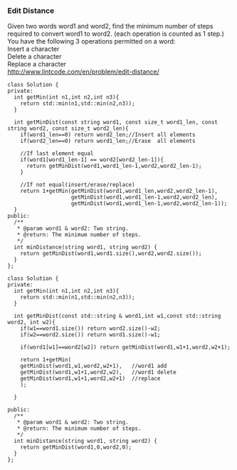 ### Edit Distance
Given two words word1 and word2, find the minimum number of steps required to convert word1 to word2. (each operation is counted as 1 step.) You have the following 3 operations permitted on a word:  
Insert a character  
Delete a character  
Replace a character  
http://www.lintcode.com/en/problem/edit-distance/  

```
class Solution {
private:
  int getMin(int n1,int n2,int n3){
    return std::min(n1,std::min(n2,n3));
  }

  int getMinDist(const string word1, const size_t word1_len, const string word2, const size_t word2_len){
    if(word1_len==0) return word2_len;//Insert all elements
    if(word2_len==0) return word1_len;//Erase  all elements

    //If last element equal
    if(word1[word1_len-1] == word2[word2_len-1]){
      return getMinDist(word1,word1_len-1,word2,word2_len-1);
    }

    //If not equal(insert/erase/replace)
    return 1+getMin(getMinDist(word1,word1_len,word2,word2_len-1),
                    getMinDist(word1,word1_len-1,word2,word2_len),
                    getMinDist(word1,word1_len-1,word2,word2_len-1));
  }
public:
  /**
   * @param word1 & word2: Two string.
   * @return: The minimum number of steps.
   */
  int minDistance(string word1, string word2) {
    return getMinDist(word1,word1.size(),word2,word2.size());
  }
};
```

```
class Solution {
private:
  int getMin(int n1,int n2,int n3){
    return std::min(n1,std::min(n2,n3));
  }
  
  int getMinDist(const std::string & word1,int w1,const std::string word2, int w2){
	if(w1==word1.size()) return word2.size()-w2;
	if(w2==word2.size()) return word1.size()-w1;
	
	if(word1[w1]==word2[w2]) return getMinDist(word1,w1+1,word2,w2+1);
	
	return 1+getMin(
	getMinDist(word1,w1,word2,w2+1),   //word1 add
	getMinDist(word1,w1+1,word2,w2),   //word1 delete
	getMinDist(word1,w1+1,word2,w2+1)  //replace
	);

  }

public:
  /**
   * @param word1 & word2: Two string.
   * @return: The minimum number of steps.
   */
  int minDistance(string word1, string word2) {
    return getMinDist(word1,0,word2,0);
  }
};
```